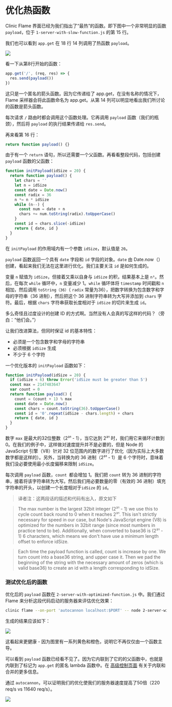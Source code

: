 # 优化热函数

Clinic Flame 界面已经为我们指出了“最热”的函数。即下图中一个非常明显的函数 `payload`，位于 `1-server-with-slow-function.js` 的第 15 行。

我们也可以看到 `app.get` 在 18 行 14 列调用了热函数 `payload`。

![](https://clinicjs.org/static/60ec54d4c38a25cb8c567ccf71a6c187/65be2/03.png)

看一下从第8行开始的函数：

```javascript
app.get('/', (req, res) => {
  res.send(payload())
})
```

这只是一个匿名的箭头函数。因为它传递给了 app.get，在没有名称的情况下，Flame 采样器会将此函数命名为 app.get。从第 14 列可以明显地看出我们所讨论的函数是箭头函数。

每次请求 `/` 路由时都会调用这个函数处理。它再调用 `payload` 函数（我们的瓶颈），然后将 `payload` 的执行结果传递给 `res.send`。

再来看第 16 行：

```javascript
return function payload() {}
```

由于有一个 `return` 语句，所以还需要一个父函数。再看看整段代码，包括创建 `payload` 函数的父函数：

```javascript
function initPayload(idSize = 20) {
  return function payload() {
    let chars = ''
    let n = idSize
    const date = Date.now()
    const radix = 36
    n *= n * idSize
    while (n--) {
      const num = date + n
      chars += num.toString(radix).toUpperCase()
    }
    const id = chars.slice(-idSize)
    return { date, id }
  }
}
```

在 `initPayload` 的作用域内有一个参数 `idSize`，默认值是 `20`。

`payload` 函数返回一个具有 `date` 字段和 `id` 字段的对象。`date` 由 Date.now（）创建，看起来我们无法在这里进行优化。我们主要关注 `id` 是如何生成的。

变量 `n` 赋值为 `idSize`，但接着又乘以自身与 `idSize` 的积，结果基本上是 `n³`。然后，在每次 `while` 循环中，`n` 变量减少 1。`while` 循环体将 `timestamp` 时间戳和 `n` 相加，然后调用 `toString（36）`（ `radix` 常量为36），把数字转换为包含数字和字母的字符串（36 进制），然后把这个 36 进制字符串转为大写并添加到 `chars` 字符。最后，根据 `chars` 字符串获取长度相对于 `idSize` 的切片来生成 `id`。

多么奇怪且过度设计的创建 ID 的方式啊。当然没有人会真的写这样的代码？（旁白：“他们会。”）

让我们改进算法，但同时保证 id 的基本特性：

- 必须是一个包含数字和字母的字符串
- 必须根据 `idSize` 生成
- 不少于 6 个字符

一个优化版本的 `initPayload` 函数如下：

```javascript
function initPayload(idSize = 20) {
  if (idSize < 6) throw Error('idSize must be greater than 5')
  const max = 2147483647
  var count = 0
  return function payload() {
    count = (count + 1) % max
    const date = Date.now()
    const chars = count.toString(36).toUpperCase()
    const id = '0'.repeat(idSize - chars.length) + chars
    return { date, id }
  }
}
```

数字 `max` 是最大的32位整数（2³¹ - 1），当它达到 2³¹ 时，我们用它来循环计数到 0。在我们的例子中，这样做对速度提升并不是必要的，但是 Node 的 JavaScript 引擎（V8）针对 32 位范围内的数字进行了优化（因为实际上大多数数字都是这样的）。另外，当转换为的 36 进制（2³¹ -  1）是 6 个字符时，意味着我们没必要使用最小长度偏移来限制 `idSize`。

每次调用 `payload` 函数，`count `都会增加 1。我们把 `count` 转为 36 进制的字符串，接着将该字符串转为大写。然后我们用必要数量的零（有效的 36 进制）填充字符串的开头，以创建一个长度相对于`idSize` 的 `id`。

> 译者注：这两段话的描述和代码有出入，原文如下  

> The max number is the largest 32bit integer (2³¹ - 1) we use this to cycle count back round to 0 when it reaches 2³¹. This isn't strictly necessary for speed in our case, but Node's JavaScript engine (V8) is optimized for the numbers in 32bit range (since most numbers in practice tend to be). Additionally, when converted to base36 is (2³¹ - 1) 6 characters, which means we don't have use a minimum length offset to enforce idSize.

> Each time the payload function is called, count is increase by one. We turn count into a base36 string, and upper case it. Then we pad the beginning of the string with the necessary amount of zeros (which is valid base36) to create an id with a length corresponding to idSize.

### 测试优化后的函数

优化后的 `payload` 函数在 `2-server-with-optimized-function.js` 中。我们通过 Flame 来分析这段代码启动的服务器来评估优化效果：

```bash
clinic flame --on-port 'autocannon localhost:$PORT' -- node 2-server-with-optimized-function.js
```

生成的结果应该如下：

![](https://clinicjs.org/static/de4a5813f3c6b55a8713462e117d7a7c/65be2/06-A.png)

这看起来更健康 - 因为图里有一系列黄色和橙色，说明它不再仅仅由一个函数主导。

可以看到 `payload` 函数已经看不见了。因为它内联到了它的的父函数中，也就是内联到了标记为 `app.get` 的匿名 lambda 函数中。在 [高级控制页面](./advanced_controls.html/#合并与未合并) 有关于内联和合并的更多信息。

通过 `autocannon`，可以证明我们的优化使我们的服务器速度提高了50倍（220 req/s vs 11640 req/s）。

![](https://clinicjs.org/static/a140f7ccf8fcc653b51daefab7c9b17e/34af2/06-B.png)